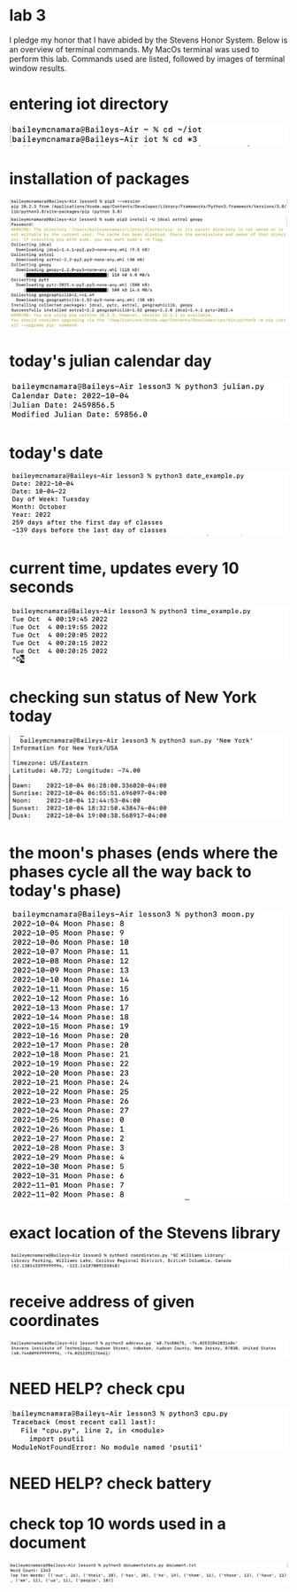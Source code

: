 # lab 3
I pledge my honor that I have abided by the Stevens Honor System. Below is an overview of terminal commands. My MacOs terminal was used to perform this lab. Commands used are listed, followed by images of terminal window results.


# entering iot directory
![](media/lab3.1.png)

# installation of packages 
![](media/lab3.2.png)
![](media/lab3.3.png)

# today's julian calendar day
![](media/lab3.4.png)

# today's date
![](media/lab3.5.png)

# current time, updates every 10 seconds
![](media/lab3.6.png)

# checking sun status of New York today
![](media/lab3.7.png)

# the moon's phases (ends where the phases cycle all the way back to today's phase)
![](media/lab3.8.png)

# exact location of the Stevens library
![](media/lab3.9.png)

# receive address of given coordinates
![](media/lab3.10.png)

# NEED HELP? check cpu
![](media/lab3.11.png)

# NEED HELP? check battery

# check top 10 words used in a document
![](media/lab3.12.png)
